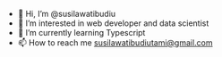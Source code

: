 - 👋 Hi, I’m @susilawatibudiu
- 👀 I’m interested in web developer and data scientist 
- 🌱 I’m currently learning Typescript
- 📫 How to reach me susilawatibudiutami@gmail.com


<!---
susilawatibudiu/susilawatibudiu is a ✨ special ✨ repository because its `README.md` (this file) appears on your GitHub profile.
You can click the Preview link to take a look at your changes.
--->
